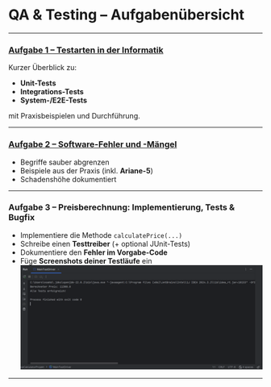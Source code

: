 # QA & Testing – Aufgabenübersicht

---

### [Aufgabe 1 – Testarten in der Informatik](./aufgabe1.md)
Kurzer Überblick zu:
- **Unit-Tests**  
- **Integrations-Tests**  
- **System-/E2E-Tests**  

mit Praxisbeispielen und Durchführung.

---

### [Aufgabe 2 – Software-Fehler und -Mängel](./aufgabe2.md)
- Begriffe sauber abgrenzen  
- Beispiele aus der Praxis (inkl. **Ariane-5**)  
- Schadenshöhe dokumentiert  

---

### Aufgabe 3 – Preisberechnung: Implementierung, Tests & Bugfix
- Implementiere die Methode `calculatePrice(...)`  
- Schreibe einen **Testtreiber** (+ optional JUnit-Tests)  
- Dokumentiere den **Fehler im Vorgabe-Code**  
- Füge **Screenshots deiner Testläufe** ein  
![alt text](screenshot.png)


---